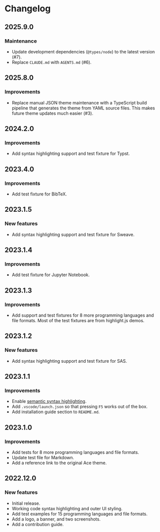 # Changelog

## 2025.9.0

### Maintenance

- Update development dependencies (`@types/node`) to the latest version (#7).
- Replace `CLAUDE.md` with `AGENTS.md` (#6).

## 2025.8.0

### Improvements

- Replace manual JSON theme maintenance with a TypeScript build pipeline that
  generates the theme from YAML source files. This makes future theme updates
  much easier (#3).

## 2024.2.0

### Improvements

- Add syntax highlighting support and test fixture for Typst.

## 2023.4.0

### Improvements

- Add test fixture for BibTeX.

## 2023.1.5

### New features

- Add syntax highlighting support and test fixture for Sweave.

## 2023.1.4

### Improvements

- Add test fixture for Jupyter Notebook.

## 2023.1.3

### Improvements

- Add support and test fixtures for 8 more programming languages and file formats.
  Most of the test fixtures are from highlight.js demos.

## 2023.1.2

### New features

- Add syntax highlighting support and test fixture for SAS.

## 2023.1.1

### Improvements

- Enable [semantic syntax highlighting](https://code.visualstudio.com/api/language-extensions/semantic-highlight-guide).
- Add `.vscode/launch.json` so that pressing `F5` works out of the box.
- Add installation guide section to `README.md`.

## 2023.1.0

### Improvements

- Add tests for 8 more programming languages and file formats.
- Update test file for Markdown.
- Add a reference link to the original Ace theme.

## 2022.12.0

### New features

- Initial release.
- Working code syntax highlighting and outer UI styling.
- Add test examples for 15 programming languages and file formats.
- Add a logo, a banner, and two screenshots.
- Add a contribution guide.
